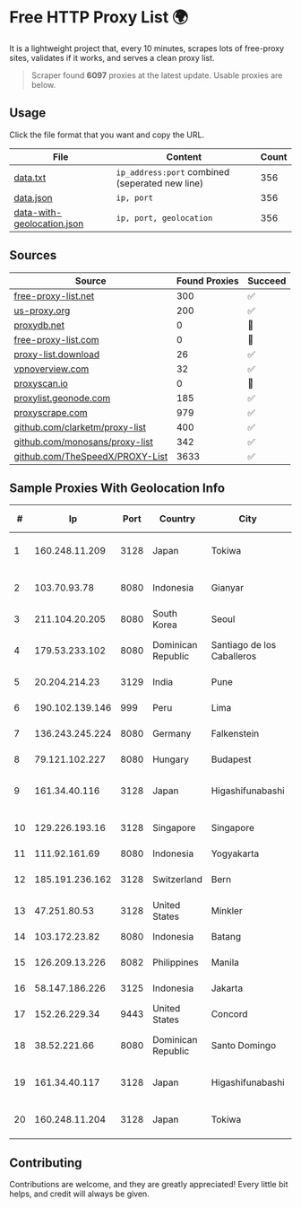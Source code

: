 
# Free HTTP Proxy List 🌍

It is a lightweight project that, every 10 minutes, scrapes lots of free-proxy sites, validates if it works, and serves a clean proxy list.


> Scraper found **6097** proxies at the latest update. Usable proxies are below.

## Usage

Click the file format that you want and copy the URL.


|File|Content|Count|
|----|-------|-----|
|[data.txt](https://raw.githubusercontent.com/themiralay/Proxy-List-World/master/data.txt)|`ip_address:port` combined (seperated new line)|356|
|[data.json](https://raw.githubusercontent.com/themiralay/Proxy-List-World/master/data.json)|`ip, port`|356|
|[data-with-geolocation.json](https://raw.githubusercontent.com/themiralay/Proxy-List-World/master/data-with-geolocation.json)|`ip, port, geolocation`|356|

## Sources

|Source|Found Proxies|Succeed|
|------|-------------|-------|
|[free-proxy-list.net](https://free-proxy-list.net)|300|✅|
|[us-proxy.org](https://www.us-proxy.org)|200|✅|
|[proxydb.net](http://proxydb.net)|0|🚫|
|[free-proxy-list.com](https://free-proxy-list.com/?page=&port=&type%5B%5D=http&type%5B%5D=https&up_time=0&search=Search)|0|🚫|
|[proxy-list.download](https://www.proxy-list.download/HTTP)|26|✅|
|[vpnoverview.com](https://vpnoverview.com/privacy/anonymous-browsing/free-proxy-servers)|32|✅|
|[proxyscan.io](https://www.proxyscan.io)|0|🚫|
|[proxylist.geonode.com](https://proxylist.geonode.com/api/proxy-list?limit=300&page=1&sort_by=lastChecked&sort_type=desc&protocols=http,https)|185|✅|
|[proxyscrape.com](https://api.proxyscrape.com/v2/?request=displayproxies&protocol=http&timeout=10000&country=all&ssl=all&anonymity=all)|979|✅|
|[github.com/clarketm/proxy-list](https://raw.githubusercontent.com/clarketm/proxy-list/master/proxy-list-raw.txt)|400|✅|
|[github.com/monosans/proxy-list](https://raw.githubusercontent.com/monosans/proxy-list/main/proxies/http.txt)|342|✅|
|[github.com/TheSpeedX/PROXY-List](https://raw.githubusercontent.com/TheSpeedX/PROXY-List/master/http.txt)|3633|✅|


## Sample Proxies With Geolocation Info

|#|Ip|Port|Country|City|Internet Service Provider|
|-|--|----|-------|----|-------------------------|
|1|160.248.11.209|3128|Japan|Tokiwa|NTT PC Communications, Inc.|
|2|103.70.93.78|8080|Indonesia|Gianyar|PT. Jinom Network Indonesia|
|3|211.104.20.205|8080|South Korea|Seoul|Korea Telecom|
|4|179.53.233.102|8080|Dominican Republic|Santiago de los Caballeros|Compañía Dominicana de Teléfonos S. A.|
|5|20.204.214.23|3129|India|Pune|Microsoft Corporation|
|6|190.102.139.146|999|Peru|Lima|WIN EMPRESAS S.A.C.|
|7|136.243.245.224|8080|Germany|Falkenstein|Hetzner Online GmbH|
|8|79.121.102.227|8080|Hungary|Budapest|Magyar Telekom plc.|
|9|161.34.40.116|3128|Japan|Higashifunabashi|NTT PC Communications, Inc.|
|10|129.226.193.16|3128|Singapore|Singapore|Tencent Cloud Computing (Beijing) Co|
|11|111.92.161.69|8080|Indonesia|Yogyakarta|Jogja Medianet|
|12|185.191.236.162|3128|Switzerland|Bern|Grupo Panaglobal 15 S.A|
|13|47.251.80.53|3128|United States|Minkler|Alibaba Cloud LLC|
|14|103.172.23.82|8080|Indonesia|Batang|PT Tujuhlangit Lintas Nusantara|
|15|126.209.13.226|8082|Philippines|Manila|Infinivan Incorporated|
|16|58.147.186.226|3125|Indonesia|Jakarta|PT. Transhybrid Communication|
|17|152.26.229.34|9443|United States|Concord|MCNC|
|18|38.52.221.66|8080|Dominican Republic|Santo Domingo|TELECABLE DOMINICANO, S.A.|
|19|161.34.40.117|3128|Japan|Higashifunabashi|NTT PC Communications, Inc.|
|20|160.248.11.204|3128|Japan|Tokiwa|NTT PC Communications, Inc.|



## Contributing

Contributions are welcome, and they are greatly appreciated! Every
little bit helps, and credit will always be given.

